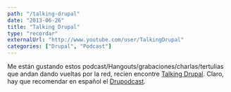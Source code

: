 ```yaml
---
path: "/talking-drupal"
date: "2013-06-26"
title: "Talking Drupal"
type: "recordar"
externalUrl: "http://www.youtube.com/user/TalkingDrupal"
categories: ["Drupal", "Podcast"]
---
```


Me están gustando estos podcast/Hangouts/grabaciones/charlas/tertulias que andan dando vueltas por la red, recien encontre [Talking Drupal](http://www.youtube.com/user/TalkingDrupal). Claro, hay que recomendar en español el [Drupodcast](http://www.drupodcast.com/).